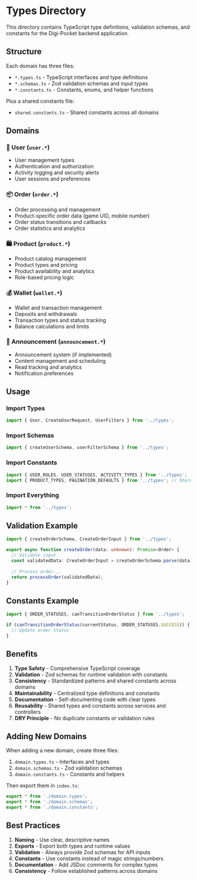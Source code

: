 # Types Directory

This directory contains TypeScript type definitions, validation schemas, and constants for the Digi-Pocket backend application.

## Structure

Each domain has three files:
- `*.types.ts` - TypeScript interfaces and type definitions
- `*.schemas.ts` - Zod validation schemas and input types
- `*.constants.ts` - Constants, enums, and helper functions

Plus a shared constants file:
- `shared.constants.ts` - Shared constants across all domains

## Domains

### 👤 User (`user.*`)
- User management types
- Authentication and authorization
- Activity logging and security alerts
- User sessions and preferences

### 📦 Order (`order.*`)
- Order processing and management
- Product-specific order data (game UID, mobile number)
- Order status transitions and callbacks
- Order statistics and analytics

### 🛍️ Product (`product.*`)
- Product catalog management
- Product types and pricing
- Product availability and analytics
- Role-based pricing logic

### 💰 Wallet (`wallet.*`)
- Wallet and transaction management
- Deposits and withdrawals
- Transaction types and status tracking
- Balance calculations and limits

### 📢 Announcement (`announcement.*`)
- Announcement system (if implemented)
- Content management and scheduling
- Read tracking and analytics
- Notification preferences

## Usage

### Import Types
```typescript
import { User, CreateUserRequest, UserFilters } from '../types';
```

### Import Schemas
```typescript
import { createUserSchema, userFilterSchema } from '../types';
```

### Import Constants
```typescript
import { USER_ROLES, USER_STATUSES, ACTIVITY_TYPES } from '../types';
import { PRODUCT_TYPES, PAGINATION_DEFAULTS } from '../types'; // Shared constants
```

### Import Everything
```typescript
import * from '../types';
```

## Validation Example

```typescript
import { createOrderSchema, CreateOrderInput } from '../types';

export async function createOrder(data: unknown): Promise<Order> {
  // Validate input
  const validatedData: CreateOrderInput = createOrderSchema.parse(data);
  
  // Process order...
  return processOrder(validatedData);
}
```

## Constants Example

```typescript
import { ORDER_STATUSES, canTransitionOrderStatus } from '../types';

if (canTransitionOrderStatus(currentStatus, ORDER_STATUSES.SUCCESS)) {
  // Update order status
}
```

## Benefits

1. **Type Safety** - Comprehensive TypeScript coverage
2. **Validation** - Zod schemas for runtime validation with constants
3. **Consistency** - Standardized patterns and shared constants across domains
4. **Maintainability** - Centralized type definitions and constants
5. **Documentation** - Self-documenting code with clear types
6. **Reusability** - Shared types and constants across services and controllers
7. **DRY Principle** - No duplicate constants or validation rules

## Adding New Domains

When adding a new domain, create three files:

1. `domain.types.ts` - Interfaces and types
2. `domain.schemas.ts` - Zod validation schemas
3. `domain.constants.ts` - Constants and helpers

Then export them in `index.ts`:

```typescript
export * from './domain.types';
export * from './domain.schemas';
export * from './domain.constants';
```

## Best Practices

1. **Naming** - Use clear, descriptive names
2. **Exports** - Export both types and runtime values
3. **Validation** - Always provide Zod schemas for API inputs
4. **Constants** - Use constants instead of magic strings/numbers
5. **Documentation** - Add JSDoc comments for complex types
6. **Consistency** - Follow established patterns across domains